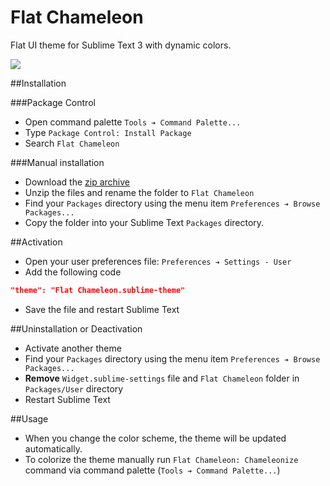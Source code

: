 # Flat Chameleon  

Flat UI theme for Sublime Text 3 with dynamic colors.

![](https://raw.githubusercontent.com/r3a1ay/helper/master/img/flat_chameleon/theme.png)  

##Installation  

###Package Control

- Open command palette `Tools ➔ Command Palette...`
- Type `Package Control: Install Package`
- Search `Flat Chameleon`

###Manual installation

- Download the [zip archive](https://github.com/r3a1ay/flat-chameleon-sublime-theme/archive/master.zip)
- Unzip the files and rename the folder to `Flat Chameleon`  
- Find your `Packages` directory using the menu item `Preferences ➔ Browse Packages...`
- Copy the folder into your Sublime Text `Packages` directory.

##Activation

- Open your user preferences file: `Preferences ➔ Settings - User`
- Add the following code
```json
"theme": "Flat Chameleon.sublime-theme"
```
- Save the file and restart Sublime Text

##Uninstallation or Deactivation

- Activate another theme
- Find your `Packages` directory using the menu item `Preferences ➔ Browse Packages...`
- **Remove** `Widget.sublime-settings` file and `Flat Chameleon` folder in `Packages/User` directory
- Restart Sublime Text

##Usage

- When you change the color scheme, the theme will be updated automatically.
- To colorize the theme manually run `Flat Chameleon: Chameleonize` command via command palette (`Tools ➔ Command Palette...`)

